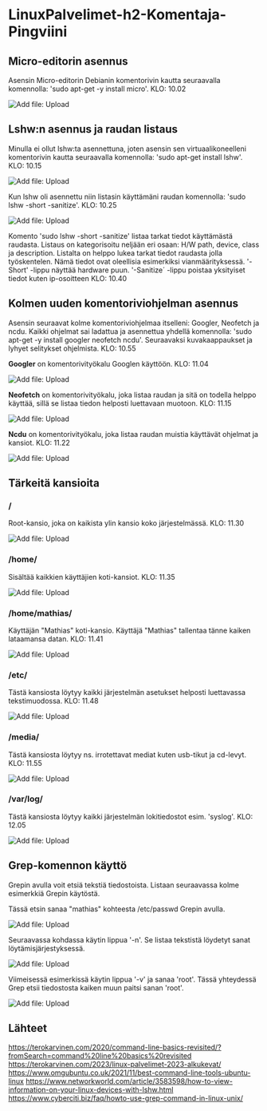 # LinuxPalvelimet-h2-Komentaja-Pingviini

## Micro-editorin asennus
Asensin Micro-editorin Debianin komentorivin kautta seuraavalla komennolla: 'sudo apt-get -y install micro'. KLO: 10.02

![Add file: Upload](micro-install.png)

## Lshw:n asennus ja raudan listaus
Minulla ei ollut lshw:ta asennettuna, joten asensin sen virtuaalikoneelleni komentorivin kautta seuraavalla komennolla: 'sudo apt-get install lshw'. KLO: 10.15

![Add file: Upload](lshw-install.png)

Kun lshw oli asennettu niin listasin käyttämäni raudan komennolla: 'sudo lshw -short -sanitize'. KLO: 10.25

![Add file: Upload](KoneenRauta.png)

Komento 'sudo lshw -short -sanitize' listaa tarkat tiedot käyttämästä raudasta. Listaus on kategorisoitu neljään eri osaan: H/W path, device, class ja description. Listalta on helppo lukea tarkat tiedot raudasta jolla työskentelen. Nämä tiedot ovat oleellisia esimerkiksi vianmäärityksessä. '-Short' -lippu näyttää hardware puun. '-Sanitize´ -lippu poistaa yksityiset tiedot kuten ip-osoitteen KLO: 10.40

## Kolmen uuden komentoriviohjelman asennus
Asensin seuraavat kolme komentoriviohjelmaa itselleni: Googler, Neofetch ja ncdu. Kaikki ohjelmat sai ladattua ja asennettua yhdellä komennolla: 'sudo apt-get -y install googler neofetch ncdu'. Seuraavaksi kuvakaappaukset ja lyhyet selitykset ohjelmista. KLO: 10.55

**Googler** on komentorivityökalu Googlen käyttöön. KLO: 11.04

![Add file: Upload](googler.png)

**Neofetch** on komentorivityökalu, joka listaa raudan ja sitä on todella helppo käyttää, sillä se listaa tiedon helposti luettavaan muotoon. KLO: 11.15

![Add file: Upload](neofetch.png)

**Ncdu** on komentorivityökalu, joka listaa raudan muistia käyttävät ohjelmat ja kansiot. KLO: 11.22

![Add file: Upload](ncdu.png)

## Tärkeitä kansioita

### /
Root-kansio, joka on kaikista ylin kansio koko järjestelmässä. KLO: 11.30

![Add file: Upload](root.png)

### /home/
Sisältää kaikkien käyttäjien koti-kansiot. KLO: 11.35

![Add file: Upload](home.png)

### /home/mathias/
Käyttäjän "Mathias" koti-kansio. Käyttäjä "Mathias" tallentaa tänne kaiken lataamansa datan. KLO: 11.41

![Add file: Upload](mathias.png)

### /etc/
Tästä kansiosta löytyy kaikki järjestelmän asetukset helposti luettavassa tekstimuodossa. KLO: 11.48

![Add file: Upload](etc.png)

### /media/
Tästä kansiosta löytyy ns. irrotettavat mediat kuten usb-tikut ja cd-levyt. KLO: 11.55

![Add file: Upload](media.png)

### /var/log/
Tästä kansiosta löytyy kaikki järjestelmän lokitiedostot esim. 'syslog'. KLO: 12.05

![Add file: Upload](varLog.png)

## Grep-komennon käyttö
Grepin avulla voit etsiä tekstiä tiedostoista. Listaan seuraavassa kolme esimerkkiä Grepin käytöstä.

Tässä etsin sanaa "mathias" kohteesta /etc/passwd Grepin avulla.

![Add file: Upload](grep1.png)

Seuraavassa kohdassa käytin lippua '-n'. Se listaa tekstistä löydetyt sanat löytämisjärjestyksessä.

![Add file: Upload](grep2.png)

Viimeisessä esimerkissä käytin lippua '-v' ja sanaa 'root'. Tässä yhteydessä Grep etsii tiedostosta kaiken muun paitsi sanan 'root'.

![Add file: Upload](grep3.png)

## Lähteet
https://terokarvinen.com/2020/command-line-basics-revisited/?fromSearch=command%20line%20basics%20revisited
https://terokarvinen.com/2023/linux-palvelimet-2023-alkukevat/
https://www.omgubuntu.co.uk/2021/11/best-command-line-tools-ubuntu-linux
https://www.networkworld.com/article/3583598/how-to-view-information-on-your-linux-devices-with-lshw.html
https://www.cyberciti.biz/faq/howto-use-grep-command-in-linux-unix/
